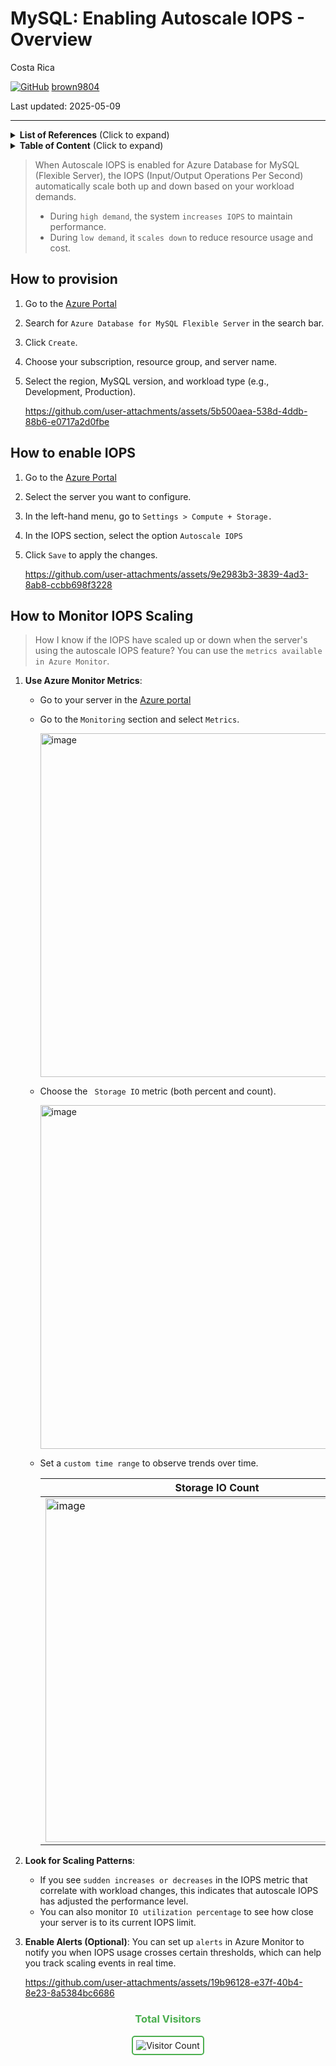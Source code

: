 # MySQL: Enabling Autoscale IOPS - Overview 

Costa Rica

[![GitHub](https://img.shields.io/badge/--181717?logo=github&logoColor=ffffff)](https://github.com/)
[brown9804](https://github.com/brown9804)

Last updated: 2025-05-09

----------

<details>
<summary><b>List of References</b> (Click to expand)</summary>

- [Storage IOPS in Azure Database for MySQL - Flexible Server](https://learn.microsoft.com/en-us/azure/mysql/flexible-server/concepts-storage-iops#how-do-i-know-that-iops-have-scaled-up-and-scaled-down-when-the-server-is-using-the-autoscale-iops-feature-can-i-monitor-iops-usage-for-my-server)
- [Azure Database for MySQL - Flexible Server service tiers](https://learn.microsoft.com/en-us/azure/mysql/flexible-server/concepts-service-tiers-storage#service-tiers-size-and-server-types)
- [Autoscale IOPS for Azure Database for MySQL - Flexible Server - General Availability](https://techcommunity.microsoft.com/blog/adformysql/autoscale-iops-for-azure-database-for-mysql---flexible-server---general-availabi/3884602)

</details>


<details>
<summary><b>Table of Content</b> (Click to expand)</summary>

- [How to provision](#how-to-provision)
- [How to enable IOPS](#how-to-enable-iops)
- [How to Monitor IOPS Scaling](#how-to-monitor-iops-scaling)

</details>


> When Autoscale IOPS is enabled for Azure Database for MySQL (Flexible Server), the IOPS (Input/Output Operations Per Second) automatically scale both up and down based on your workload demands. <br/>
> - During `high demand`, the system `increases IOPS` to maintain performance.
> - During `low demand`, it `scales down` to reduce resource usage and cost.

## How to provision 

1. Go to the [Azure Portal](https://portal.azure.com/)
2. Search for `Azure Database for MySQL Flexible Server` in the search bar.
3. Click `Create`.
4. Choose your subscription, resource group, and server name.
5. Select the region, MySQL version, and workload type (e.g., Development, Production).

     https://github.com/user-attachments/assets/5b500aea-538d-4ddb-88b6-e0717a2d0fbe

## How to enable IOPS

1. Go to the [Azure Portal](https://portal.azure.com/)
2. Select the server you want to configure.
3. In the left-hand menu, go to `Settings > Compute + Storage.`
4. In the IOPS section, select the option `Autoscale IOPS`
5. Click `Save` to apply the changes.

     https://github.com/user-attachments/assets/9e2983b3-3839-4ad3-8ab8-ccbb698f3228

## How to Monitor IOPS Scaling

> How I know if the IOPS have scaled up or down when the server's using the autoscale IOPS feature? You can use the `metrics available in Azure Monitor`. 

1. **Use Azure Monitor Metrics**:
   - Go to your server in the [Azure portal](https://portal.azure.com/)
   - Go to the `Monitoring` section and select `Metrics`.
          
     <img width="550" alt="image" src="https://github.com/user-attachments/assets/f08afb04-e271-4ac3-8594-e3e98a9bfd2e" />

   - Choose the ` Storage IO` metric (both percent and count).

     <img width="550" alt="image" src="https://github.com/user-attachments/assets/ca585f55-e943-413d-9477-f26c099a1e66" />

   - Set a `custom time range` to observe trends over time.

     | Storage IO Count | Storage IO Percent |
     | --- | --- | 
     | <img width="550" alt="image" src="https://github.com/user-attachments/assets/9be08df9-3fe6-4010-9e75-487a325d0acb" /> | <img width="550" alt="image" src="https://github.com/user-attachments/assets/c5f7f45d-303d-48ce-82a4-00685da29849" /> |

2. **Look for Scaling Patterns**:
   - If you see `sudden increases or decreases` in the IOPS metric that correlate with workload changes, this indicates that autoscale IOPS has adjusted the performance level.
   - You can also monitor `IO utilization percentage` to see how close your server is to its current IOPS limit.
3. **Enable Alerts (Optional)**: You can set up `alerts` in Azure Monitor to notify you when IOPS usage crosses certain thresholds, which can help you track scaling events in real time.

   https://github.com/user-attachments/assets/19b96128-e37f-40b4-8e23-8a5384bc6686


<div align="center">
  <h3 style="color: #4CAF50;">Total Visitors</h3>
  <img src="https://profile-counter.glitch.me/brown9804/count.svg" alt="Visitor Count" style="border: 2px solid #4CAF50; border-radius: 5px; padding: 5px;"/>
</div>

